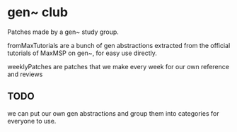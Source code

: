 # gen~ club

Patches made by a gen~ study group. 

fromMaxTutorials are a bunch of gen abstractions extracted from the official tutorials of MaxMSP on gen~, for easy use directly.

weeklyPatches are patches that we make every week for our own reference and reviews

## TODO
we can put our own gen abstractions and group them into categories for everyone to use. 
